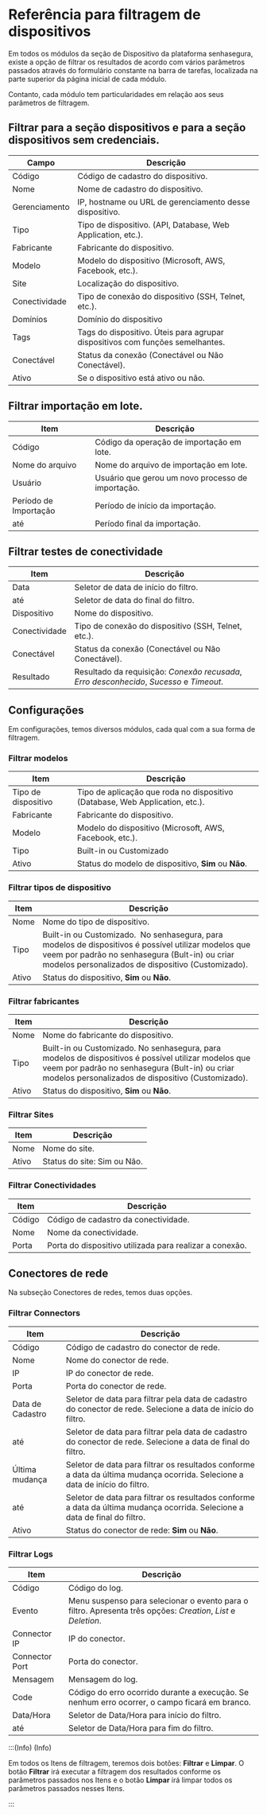 # Referência para filtragem de dispositivos

Em todos os módulos da seção de Dispositivo da plataforma senhasegura, existe a opção de filtrar os resultados de acordo com vários parâmetros passados através do formulário constante na barra de tarefas, localizada na parte superior da página inicial de cada módulo.

Contanto, cada módulo tem particularidades em relação aos seus parâmetros de filtragem.

## Filtrar para a seção dispositivos e para a seção dispositivos sem credenciais.

| Campo | Descrição |
| --- | --- |
| Código | Código de cadastro do dispositivo. |
| Nome | Nome de cadastro do dispositivo. |
| Gerenciamento | IP, hostname ou URL de gerenciamento desse dispositivo. |
| Tipo | Tipo de dispositivo. (API, Database, Web Application, etc.). |
| Fabricante | Fabricante do dispositivo. |
| Modelo | Modelo do dispositivo (Microsoft, AWS, Facebook, etc.). |
| Site | Localização do dispositivo. |
| Conectividade | Tipo de conexão do dispositivo (SSH, Telnet, etc.). |
| Domínios | Domínio do dispositivo |
| Tags | Tags do dispositivo. Úteis para agrupar dispositivos com funções semelhantes. |
| Conectável | Status da conexão (Conectável ou Não Conectável). |
| Ativo | Se o dispositivo está ativo ou não. |

## Filtrar importação em lote.

| Item | Descrição |
| --- | --- |
| Código | Código da operação de importação em lote. |
| Nome do arquivo | Nome do arquivo de importação em lote. |
| Usuário | Usuário que gerou um novo processo de importação. |
| Período de Importação | Período de início da importação. |
| até | Período final da importação. |

## Filtrar testes de conectividade

| Item | Descrição |
| --- | --- |
| Data | Seletor de data de início do filtro. |
| até | Seletor de data do final do filtro. |
| Dispositivo | Nome do dispositivo. |
| Conectividade | Tipo de conexão do dispositivo (SSH, Telnet, etc.). |
| Conectável | Status da conexão (Conectável ou Não Conectável). |
| Resultado | Resultado da requisição: *Conexão recusada*, *Erro desconhecido*, *Sucesso* e *Timeout*. |

## Configurações

Em configurações, temos diversos módulos, cada qual com a sua forma de filtragem.

### Filtrar modelos

| Item | Descrição |
| --- | --- |
| Tipo de dispositivo | Tipo de aplicação que roda no dispositivo (Database, Web Application, etc.). |
| Fabricante | Fabricante do dispositivo. |
| Modelo | Modelo do dispositivo (Microsoft, AWS, Facebook, etc.). |
| Tipo | Built-in ou Customizado |
| Ativo | Status do modelo de dispositivo, **Sim** ou **Não**. |

### Filtrar tipos de dispositivo

| Item | Descrição |
| --- | --- |
| Nome | Nome do tipo de dispositivo. |
| Tipo | Built-in ou Customizado.  No senhasegura, para modelos de dispositivos é possível utilizar modelos que veem por padrão no senhasegura (Bult-in) ou criar modelos personalizados de dispositivo (Customizado). |
| Ativo | Status do dispositivo, **Sim** ou **Não**. |

### Filtrar fabricantes

| Item | Descrição |
| --- | --- |
| Nome | Nome do fabricante do dispositivo. |
| Tipo | Built-in ou Customizado. No senhasegura, para modelos de dispositivos é possível utilizar modelos que veem por padrão no senhasegura (Bult-in) ou criar modelos personalizados de dispositivo (Customizado). |
| Ativo | Status do dispositivo, **Sim** ou **Não**. |

### Filtrar Sites

| Item | Descrição |
| --- | --- |
| Nome | Nome do site. |
| Ativo | Status do site: Sim ou Não. |

### Filtrar Conectividades

| Item | Descrição |
| --- | --- |
| Código | Código de cadastro da conectividade. |
| Nome | Nome da conectividade. |
| Porta | Porta do dispositivo utilizada para realizar a conexão. |

## Conectores de rede

Na subseção Conectores de redes, temos duas opções.

### Filtrar Connectors

| Item | Descrição |
| --- | --- |
| Código | Código de cadastro do conector de rede. |
| Nome | Nome do conector de rede. |
| IP | IP do conector de rede. |
| Porta | Porta do conector de rede. |
| Data de Cadastro | Seletor de data para filtrar pela data de cadastro do conector de rede. Selecione a data de início do filtro. |
| até | Seletor de data para filtrar pela data de cadastro do conector de rede. Selecione a data de final do filtro. |
| Última mudança | Seletor de data para filtrar os resultados conforme a data da última mudança ocorrida. Selecione a data de início do filtro. |
| até | Seletor de data para filtrar os resultados conforme a data da última mudança ocorrida. Selecione a data de final do filtro. |
| Ativo | Status do conector de rede: **Sim** ou **Não**. |

### Filtrar Logs

| Item | Descrição |
| --- | --- |
| Código | Código do log. |
| Evento | Menu suspenso para selecionar o evento para o filtro. Apresenta três opções:  *Creation*, *List* e *Deletion*. |
| Connector IP | IP do conector. |
| Connector Port | Porta do conector. |
| Mensagem | Mensagem do log. |
| Code | Código do erro ocorrido durante a execução. Se nenhum erro ocorrer, o campo ficará em branco. |
| Data/Hora | Seletor de Data/Hora para início do filtro. |
| até | Seletor de Data/Hora para fim do filtro. |

:::(Info) (Info)

Em todos os Itens de filtragem, teremos dois botões: **Filtrar** e **Limpar**. O botão **Filtrar** irá executar a filtragem dos resultados conforme os parâmetros passados nos Itens e o botão **Limpar** irá limpar todos os parâmetros passados nesses Itens.

:::